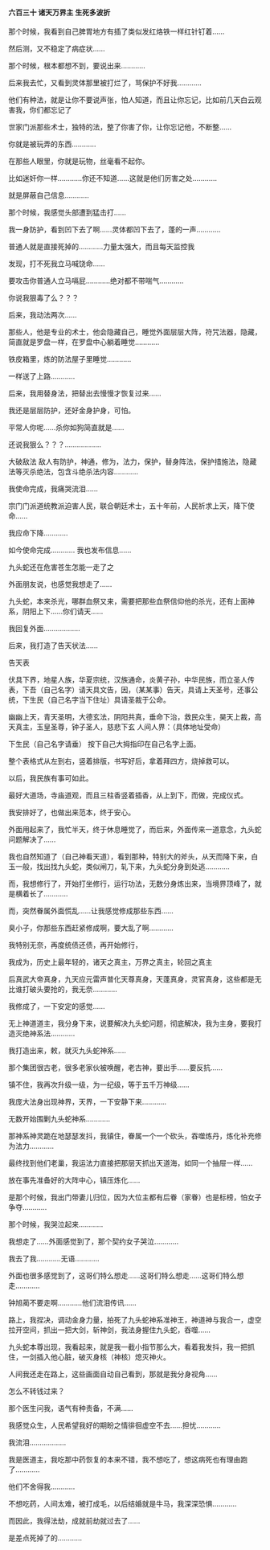 #### 六百三十 诸天万界主 生死多波折

那个时候，我看到自己脾胃地方有插了类似发红烙铁一样红针钉着……

然后测，又不稳定了病症状……

那个时候，根本都想不到，要说出来…………

后来我去忙，又看到灵体那里被打烂了，骂保护不好我…………

他们有种法，就是让你不要说声张，怕人知道，而且让你忘记，比如前几天白云观害我，你们都忘记了

世家门派那些术士，独特的法，整了你害了你，让你忘记他，不断整……

你就是被玩弄的东西…………

在那些人眼里，你就是玩物，丝毫看不起你。

比如迷奸你一样…………你还不知道……这就是他们厉害之处…………

就是屏蔽自己信息…………

那个时候，我感觉头部遭到猛击打……

我一身防护，看到凹下去了啊……灵体都凹下去了，蓬的一声…………

普通人就是直接死掉的…………力量太强大，而且每天监控我

发现，打不死我立马喊饶命……

要攻击你普通人立马嗝屁…………绝对都不带喘气…………

你说我狠毒了么？？？

后来，我动法两次……

那些人，他是专业的术士，他会隐藏自己，睡觉外面层层大阵，符咒法器，隐藏，简直就是罗盘一样，在罗盘中心躺着睡觉…………

铁皮箱里，炼的防法屋子里睡觉…………

一样送了上路…………

后来，我用替身法，把替出去慢慢才恢复过来……

我还是层层防护，还好金身护身，可怕。

平常人你呢……杀你如狗简直就是……

还说我狠么？？？………………

大破敌法
敌人有防护，神通，修为，法力，保护，替身阵法，保护措施法，隐藏法等灭杀绝法，包含斗绝杀法内容…………


我使命完成，我痛哭流泪……

宗门门派道统教派迫害人民，联合朝廷术士，五十年前，人民祈求上天，降下使命……

我应命下降…………

如今使命完成………… 我也发布信息……


九头蛇还在危害苍生怎能一走了之

外面朋友说，也感觉我想走了……

九头蛇，本来杀光，哪群血祭又来，需要把那些血祭信仰他的杀光，还有上面神系，阴阳上下……你们请天……

我回复外面………………

后来，我打造了告天状法……


告天表

伏具下界，地星人族，华夏宗统，汉族通命，炎黄子孙，中华民族，而立圣人传表，下吾（自己名字）请天具文告，因，（某某事）告天，具请上天圣号，还事公统，下生民（自己名字当下住址）具请圣裁于公命。

幽幽上天，青天圣明，大德玄法，阴阳共真，垂命下治，救民众生，昊天上裁，高天真主，玉皇圣尊，钟子圣人，慈悲下玄
人间人界：（具体地址受命）

下生民（自己名字请垂）
按下自己大拇指印在自己名字上面。


整个表格式从左到右，竖着排版，书写好后，拿着拜四方，烧掉救可以。

以后，我民族有事可如此。

最好大道场，寺庙道观，而且三柱香竖着插香，从上到下，而做，完成仪式。

我安排好了，也做出来范本，终于安心。

外面用起来了，我忙半天，终于休息睡觉了，而后来，外面传来一道意念，九头蛇问题解决了……

我也自然知道了（自己神看天道），看到那种，特别大的斧头，从天而降下来，白玉一般，找出找九头蛇，类似闸刀，轧下来，九头蛇分身到处逃…………

而，我想修行了，开始打坐修行，运行功法，无数分身炼出来，当境界顶峰了，就是横着长了…………

而，突然眷属外面慌乱……让我感觉修成那些东西……

臭小子，你那些东西赶紧修成啊，要大乱了啊…………

我特别无奈，再度统债还债，再开始修行，


我成为，历史上最年轻的，诸天之真主，万界之真主，轮回之真主

后真武大帝真身，九天应元雷声普化天尊真身，天蓬真身，灵官真身，这些都是无比谁打破头要抢的，我无奈…………


我修成了，一下安定的感觉……

无上神道道主，我分身下来，说要解决九头蛇问题，彻底解决，我为主身，要我打造灭绝神系法…………

我打造出来，敕，就灭九头蛇神系……

那个集团很古老，很多老家伙被唤醒，老古神，要出手……要反抗……

镇不住，我再次升级一级，为一纪级，等于五千万神级……

我庞大法身出现神界，天界，一下安静下来…………

无数开始围剿九头蛇神系…………

那神系神灵跪在地瑟瑟发抖，我镇住，眷属一个一个砍头，吞噬炼丹，炼化补充修为法力…………

最终找到他们老巢，我运法力直接把那层天抓出天道海，如同一个抽屉一样……

放在事先准备好的大阵中心，镇压炼化……


是那个时候，我出门带妻儿归位，因为大位主都有后眷（家眷）也是标榜，怕女子争夺…………

那个时候，我哭泣起来…………

我想走了……外面感觉到了，那个契约女子哭泣…………

我去了我…………无语…………

外面也很多感觉到了，这哥们特么想走……这哥们特么想走……这哥们特么想走…………

钟旭蔺不要走啊…………他们流泪传讯……


路上，我捏决，调动金身力量，拍死了九头蛇神系准神王，神道神与我合一，虚空拉开空间，抓出一把大剑，斩神剑，我法身握住九头蛇，吞噬……


九头蛇本尊出现，我看起来，就是我一截小指节那么大，看着我发抖，我一把抓住，一剑插入他心脏，破灭身核（神核）熄灭神火。

人间我还走在路上，这些画面自动自己看到，那就是我分身视角……


怎么不转钱过来？

那个医生问我，语气有种责备，不满……

我感觉众生，人民希望我好的期盼之情徘徊虚空不去……担忧…………

我流泪………………

我是医道主，我吃那中药恢复的本来不错，我不想吃了，想这病死也有理由跑了…………

他们不舍得我…………

不想吃药，人间太难，被打成毛，以后结婚就是牛马，我深深恐惧…………

而因此，我得法劫，成就前劫就过去了……

是差点死掉了的…………